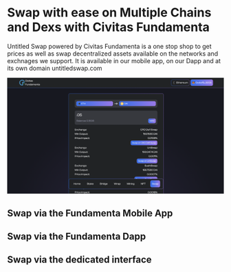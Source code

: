 # Swap with ease on Multiple Chains and Dexs with Civitas Fundamenta

Untitled Swap powered by Civitas Fundamenta is a one stop shop to get prices as well as swap decentralized assets available on the networks and exchnages we support.  It is available in our mobile app, on our Dapp and at its own domain untitledswap.com 

![Swap Interface](img/swap.png)

## Swap via the Fundamenta Mobile App

## Swap via the Fundamenta Dapp

## Swap via the dedicated interface